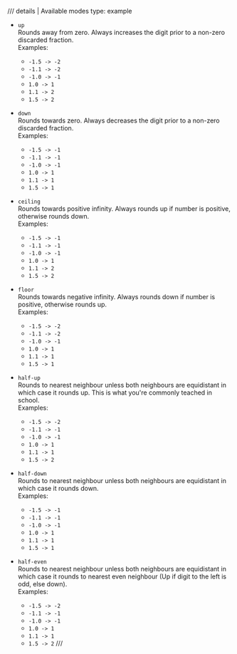 

/// details | Available modes
    type: example

-   `up`  
    Rounds away from zero. Always increases the digit prior to a non-zero discarded fraction.  
    Examples:
    
    - `-1.5 -> -2`
    - `-1.1 -> -2`
    - `-1.0 -> -1`
    - `1.0 -> 1`
    - `1.1 -> 2`
    - `1.5 -> 2`

-   `down`  
    Rounds towards zero. Always decreases the digit prior to a non-zero discarded fraction.  
    Examples:
    
    - `-1.5 -> -1`
    - `-1.1 -> -1`
    - `-1.0 -> -1`
    - `1.0 -> 1`
    - `1.1 -> 1`
    - `1.5 -> 1`

-   `ceiling`  
    Rounds towards positive infinity. Always rounds up if number is positive, otherwise rounds down.  
    Examples:
    
    - `-1.5 -> -1`
    - `-1.1 -> -1`
    - `-1.0 -> -1`
    - `1.0 -> 1`
    - `1.1 -> 2`
    - `1.5 -> 2`

-   `floor`  
    Rounds towards negative infinity. Always rounds down if number is positive, otherwise rounds up.  
    Examples:
    
    - `-1.5 -> -2`
    - `-1.1 -> -2`
    - `-1.0 -> -1`
    - `1.0 -> 1`
    - `1.1 -> 1`
    - `1.5 -> 1`

-   `half-up`  
    Rounds to nearest neighbour unless both neighbours are equidistant in which case it rounds up. This is what you're commonly teached in school.  
    Examples:
    
    - `-1.5 -> -2`
    - `-1.1 -> -1`
    - `-1.0 -> -1`
    - `1.0 -> 1`
    - `1.1 -> 1`
    - `1.5 -> 2`

-   `half-down`  
    Rounds to nearest neighbour unless both neighbours are equidistant in which case it rounds down.  
    Examples:
    
    - `-1.5 -> -1`
    - `-1.1 -> -1`
    - `-1.0 -> -1`
    - `1.0 -> 1`
    - `1.1 -> 1`
    - `1.5 -> 1`

-   `half-even`  
    Rounds to nearest neighbour unless both neighbours are equidistant in which case it rounds to nearest even neighbour (Up if digit to the left is odd, else down).  
    Examples:
    
    - `-1.5 -> -2`
    - `-1.1 -> -1`
    - `-1.0 -> -1`
    - `1.0 -> 1`
    - `1.1 -> 1`
    - `1.5 -> 2`
///